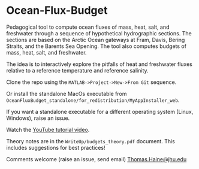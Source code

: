 # Ocean-Flux-Budget

Pedagogical tool to compute ocean fluxes of mass, heat, salt, and freshwater through a sequence of hypothetical hydrographic sections. 
The sections are based on the Arctic Ocean gateways at Fram, Davis, Bering Straits, and the Barents Sea Opening.
The tool also computes budgets of mass, heat, salt, and freshwater. 

The idea is to interactively explore the pitfalls of heat and freshwater fluxes relative to a reference temperature and reference salinity.

Clone the repo using the `MATLAB->Project->New->From Git` sequence. 

Or install the standalone MacOs executable from `OceanFluxBudget_standalone/for_redistribution/MyAppInstaller_web`.

If you want a standalone executable for a different operating system (Linux, Windows), raise an issue.

Watch the [YouTube tutorial video](https://youtu.be/8CKWIFp6XQQ).

Theory notes are in the `WriteUp/budgets_theory.pdf` document. This includes suggestions for best practices!

Comments welcome (raise an issue, send email)
Thomas.Haine@jhu.edu
